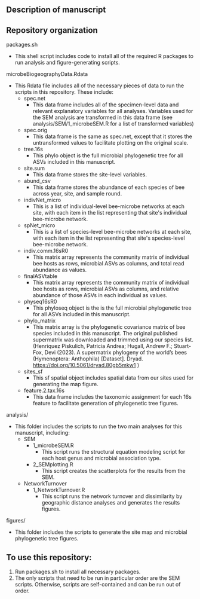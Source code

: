 
## Description of manuscript  

## Repository organization  

packages.sh  
- This shell script includes code to install all of the required R packages to run analysis and figure-generating scripts. 

microbeBiogeographyData.Rdata  
- This Rdata file includes all of the necessary pieces of data to run the scripts in this repository. These include:
  - spec.net  
    - This data frame includes all of the specimen-level data and relevant explanatory variables for all analyses. Variables used for the SEM analysis are transformed in this data frame (see analysis/SEM/1_microbeSEM.R for a list of transformed variables)
  - spec.orig  
    - This data frame is the same as spec.net, except that it stores the untransformed values to facilitate plotting on the original scale.
  - tree.16s  
    - This phylo object is the full microbial phylogenetic tree for all ASVs included in this manuscript.
  - site.sum  
    - This data frame stores the site-level variables.
  - abund_csv  
    - This data frame stores the abundance of each species of bee across year, site, and sample round.
  - indivNet_micro  
    - This is a list of individual-level bee-microbe networks at each site, with each item in the list representing that site's individual bee-microbe network.
  - spNet_micro  
    - This is a list of species-level bee-microbe networks at each site, with each item in the list representing that site's species-level bee-microbe network.
  - indiv.comm.16sR0  
    - This matrix array represents the community matrix of individual bee hosts as rows, microbial ASVs as columns, and total read abundance as values.
  - finalASVtable  
    - This matrix array represents the community matrix of individual bee hosts as rows, microbial ASVs as columns, and relative abundance of those ASVs in each individual as values.
  - physeq16sR0  
    - This phyloseq object is the is the full microbial phylogenetic tree for all ASVs included in this manuscript.
  - phylo_matrix  
    - This matrix array is the phylogenetic covariance matrix of bee species included in this manuscript. The original published supermatrix was downloaded and trimmed using our species list. (Henriquez Piskulich, Patricia Andrea; Hugall, Andrew F.; Stuart-Fox, Devi (2023). A supermatrix phylogeny of the world’s bees (Hymenoptera: Anthophila) [Dataset]. Dryad. https://doi.org/10.5061/dryad.80gb5mkw1
    )  
  - sites_sf  
    - This sf spatial object includes spatial data from our sites used for generating the map figure.  
  - feature.2.tax.16s  
    - This data frame includes the taxonomic assignment for each 16s feature to facilitate generation of phylogenetic tree figures.

analysis/  
  - This folder includes the scripts to run the two main analyses for this manuscript, including:  
    - SEM  
      - 1_microbeSEM.R  
        - This script runs the structural equation modeling script for each host genus and microbial association type.
      - 2_SEMplotting.R  
        - This script creates the scatterplots for the results from the SEM.
    - NetworkTurnover  
      - 1_NetworkTurnover.R  
        - This script runs the network turnover and dissimilarity by geographic distance analyses and generates the results figures.  

figures/  
  - This folder includes the scripts to generate the site map and microbial phylogenetic tree figures.  

## To use this repository:  
  1. Run packages.sh to install all necessary packages.  
  1. The only scripts that need to be run in particular order are the SEM scripts. Otherwise, scripts are self-contained and can be run out of order.
